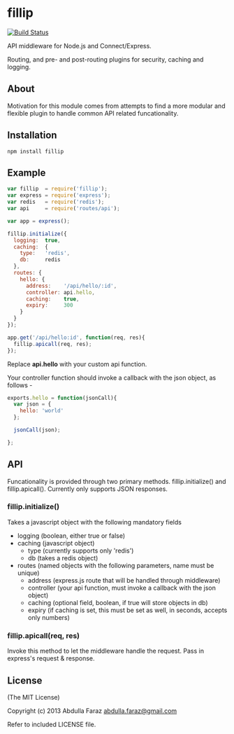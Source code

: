 # fillip

[![Build Status](https://travis-ci.org/n3m6/fillip.png)](https://travis-ci.org/n3m6/fillip)

API middleware for Node.js and Connect/Express.

Routing, and pre- and post-routing plugins for security, caching and logging.

## About
Motivation for this module comes from attempts to find a more modular and flexible
plugin to handle common API related funcationality.

## Installation

`npm install fillip`

## Example

```javascript
var fillip  = require('fillip');
var express = require('express');
var redis   = require('redis');
var api     = require('routes/api');

var app = express();

fillip.initialize({
  logging:  true,
  caching:  {
    type:   'redis',
    db:     redis
  },
  routes: {
    hello: {
      address:    '/api/hello/:id',
      controller: api.hello,
      caching:    true,
      expiry:     300
    }
  }
});

app.get('/api/hello:id', function(req, res){
  fillip.apicall(req, res);
});
```

Replace __api.hello__ with your custom api function.

Your controller function should invoke a callback with the json object, as follows -

```javascript
exports.hello = function(jsonCall){
  var json = {
    hello: 'world'
  };

  jsonCall(json);

};
```

## API

  Funcationality is provided through two primary methods. fillip.initialize()
  and fillip.apicall(). Currently only supports JSON responses.

### fillip.initialize()
  Takes a javascript object with the following mandatory fields
  - logging (boolean, either true or false)
  - caching (javascript object) 
    - type (currently supports only 'redis')
    - db (takes a redis object)
  - routes (named objects with the following parameters, name must be unique)
    - address (express.js route that will be handled through middleware)
    - controller (your api function, must invoke a callback with the json object)
    - caching (optional field, boolean, if true will store objects in db)
    - expiry (if caching is set, this must be set as well, in seconds, accepts only numbers)

### fillip.apicall(req, res)
  Invoke this method to let the middleware handle the request. Pass in express's request & response.

## License

(The MIT License)

Copyright (c) 2013 Abdulla Faraz <abdulla.faraz@gmail.com>

Refer to included LICENSE file.

